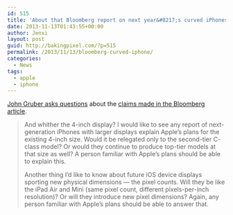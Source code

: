 ```yaml
---
id: 515
title: 'About that Bloomberg report on next year&#8217;s curved iPhones'
date: 2013-11-13T01:43:55+00:00
author: Jenxi
layout: post
guid: http://bakingpixel.com/?p=515
permalink: /2013/11/13/bloomberg-curved-iphone/
categories:
  - News
tags:
  - apple
  - iphone
---
```

[John Gruber asks questions](http://daringfireball.net/linked/2013/11/11/bloomberg-iphone) about the [claims made in the Bloomberg article](http://www.bloomberg.com/news/2013-11-10/apple-said-developing-curved-iphone-screens-enhanced-sensors.html).

> And whither the 4-inch display? I would like to see any report of next-generation iPhones with larger displays explain Apple’s plans for the existing 4-inch size. Would it be relegated only to the second-tier C-class model? Or would they continue to produce top-tier models at that size as well? A person familiar with Apple’s plans should be able to explain this.
> 
> Another thing I’d like to know about future iOS device displays sporting new physical dimensions — the pixel counts. Will they be like the iPad Air and Mini (same pixel count, different pixels-per-inch resolution)? Or will they introduce new pixel dimensions? Again, any person familiar with Apple’s plans should be able to answer that.